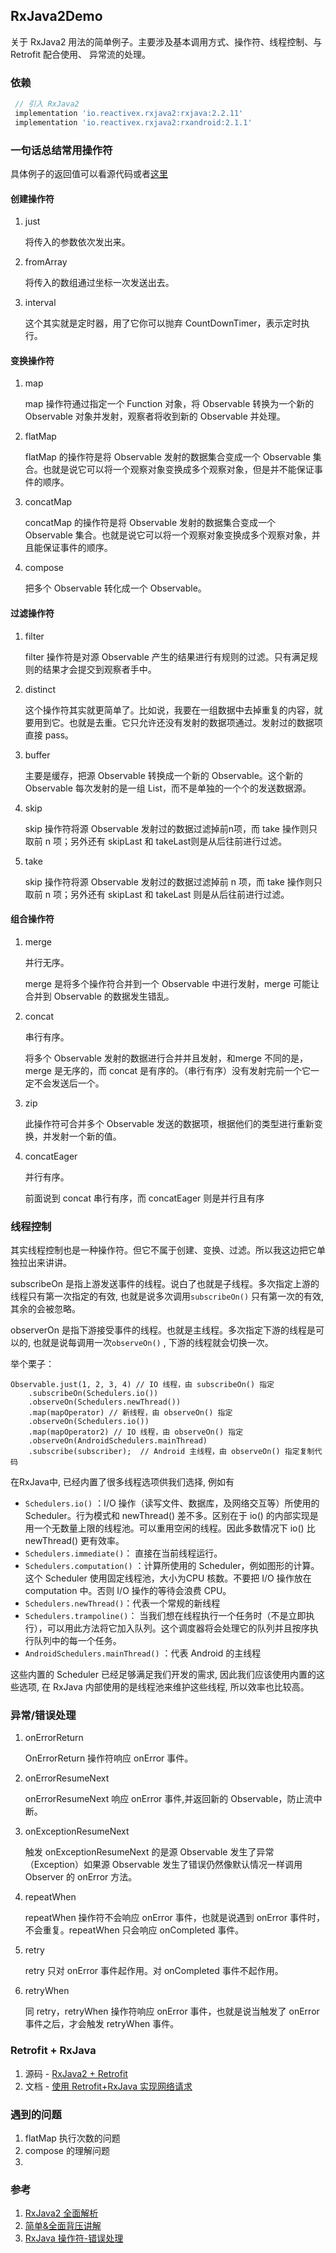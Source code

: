 ## RxJava2Demo

关于 RxJava2 用法的简单例子。主要涉及基本调用方式、操作符、线程控制、与 Retrofit 配合使用、 异常流的处理。

### 依赖

```groovy
 // 引入 RxJava2
 implementation 'io.reactivex.rxjava2:rxjava:2.2.11'
 implementation 'io.reactivex.rxjava2:rxandroid:2.1.1'
```



### 一句话总结常用操作符

具体例子的返回值可以看源代码或者[这里](https://juejin.im/post/5a43a842f265da432d2863ab#heading-9)

#### 创建操作符

1. just

   将传入的参数依次发出来。

2. fromArray

   将传入的数组通过坐标一次发送出去。

3. interval

   这个其实就是定时器，用了它你可以抛弃 CountDownTimer，表示定时执行。

#### 变换操作符

1. map

   map 操作符通过指定一个 Function 对象，将 Observable 转换为一个新的 Observable 对象并发射，观察者将收到新的 Observable 并处理。

2. flatMap

   flatMap 的操作符是将 Observable 发射的数据集合变成一个 Observable 集合。也就是说它可以将一个观察对象变换成多个观察对象，但是并不能保证事件的顺序。

3. concatMap

   concatMap 的操作符是将 Observable 发射的数据集合变成一个 Observable 集合。也就是说它可以将一个观察对象变换成多个观察对象，并且能保证事件的顺序。

4. compose

   把多个 Observable 转化成一个 Observable。

#### 过滤操作符

1. filter

   filter 操作符是对源 Observable 产生的结果进行有规则的过滤。只有满足规则的结果才会提交到观察者手中。

2. distinct

   这个操作符其实就更简单了。比如说，我要在一组数据中去掉重复的内容，就要用到它。也就是去重。它只允许还没有发射的数据项通过。发射过的数据项直接 pass。

3. buffer

   主要是缓存，把源 Observable 转换成一个新的 Observable。这个新的 Observable 每次发射的是一组 List，而不是单独的一个个的发送数据源。

4. skip

   skip 操作符将源 Observable 发射过的数据过滤掉前n项，而 take 操作则只取前 n 项；另外还有 skipLast 和 takeLast则是从后往前进行过滤。

5. take

   skip 操作符将源 Observable 发射过的数据过滤掉前 n 项，而 take 操作则只取前 n 项；另外还有 skipLast 和 takeLast 则是从后往前进行过滤。

#### 组合操作符

1. merge

   并行无序。

   merge 是将多个操作符合并到一个 Observable 中进行发射，merge 可能让合并到 Observable 的数据发生错乱。

2. concat

   串行有序。

   将多个 Observable 发射的数据进行合并并且发射，和merge 不同的是，merge 是无序的，而 concat 是有序的。（串行有序）没有发射完前一个它一定不会发送后一个。

3. zip

   此操作符可合并多个 Observable 发送的数据项，根据他们的类型进行重新变换，并发射一个新的值。

4. concatEager

   并行有序。

   前面说到 concat 串行有序，而 concatEager 则是并行且有序

### 线程控制

其实线程控制也是一种操作符。但它不属于创建、变换、过滤。所以我这边把它单独拉出来讲讲。

subscribeOn 是指上游发送事件的线程。说白了也就是子线程。多次指定上游的线程只有第一次指定的有效, 也就是说多次调用`subscribeOn()` 只有第一次的有效, 其余的会被忽略。

observerOn 是指下游接受事件的线程。也就是主线程。多次指定下游的线程是可以的, 也就是说每调用一次`observeOn()` , 下游的线程就会切换一次。

举个栗子：

```
Observable.just(1, 2, 3, 4) // IO 线程，由 subscribeOn() 指定
    .subscribeOn(Schedulers.io())
    .observeOn(Schedulers.newThread())
    .map(mapOperator) // 新线程，由 observeOn() 指定
    .observeOn(Schedulers.io())
    .map(mapOperator2) // IO 线程，由 observeOn() 指定
    .observeOn(AndroidSchedulers.mainThread) 
    .subscribe(subscriber);  // Android 主线程，由 observeOn() 指定复制代码
```

在RxJava中, 已经内置了很多线程选项供我们选择, 例如有

- `Schedulers.io()` ：I/O 操作（读写文件、数据库，及网络交互等）所使用的 Scheduler。行为模式和 newThread() 差不多。区别在于 io() 的内部实现是用一个无数量上限的线程池。可以重用空闲的线程。因此多数情况下 io() 比newThread() 更有效率。
- `Schedulers.immediate()`： 直接在当前线程运行。
- `Schedulers.computation()` ：计算所使用的 Scheduler，例如图形的计算。这个 Scheduler 使用固定线程池，大小为CPU 核数。不要把 I/O 操作放在 computation 中。否则 I/O 操作的等待会浪费 CPU。
- `Schedulers.newThread()`：代表一个常规的新线程
- `Schedulers.trampoline()`： 当我们想在线程执行一个任务时（不是立即执行），可以用此方法将它加入队列。这个调度器将会处理它的队列并且按序执行队列中的每一个任务。
- `AndroidSchedulers.mainThread()` ：代表 Android 的主线程

这些内置的 Scheduler 已经足够满足我们开发的需求, 因此我们应该使用内置的这些选项, 在 RxJava 内部使用的是线程池来维护这些线程, 所以效率也比较高。

### 异常/错误处理

1. onErrorReturn 

   OnErrorReturn 操作符响应 onError 事件。

2. onErrorResumeNext

   onErrorResumeNext 响应 onError 事件,并返回新的 Observable，防止流中断。

3. onExceptionResumeNext

   触发 onExceptionResumeNext 的是源 Observable 发生了异常（Exception）如果源 Observable 发生了错误仍然像默认情况一样调用 Observer 的 onError 方法。

4. repeatWhen

   repeatWhen 操作符不会响应 onError 事件，也就是说遇到 onError 事件时，不会重复。repeatWhen 只会响应 onCompleted 事件。

5. retry

   retry 只对 onError 事件起作用。对 onCompleted 事件不起作用。

6. retryWhen

   同 retry，retryWhen 操作符响应 onError 事件，也就是说当触发了 onError 事件之后，才会触发 retryWhen 事件。

### Retrofit + RxJava

1. 源码 - [RxJava2 + Retrofit](https://github.com/hgncxzy/RxJava2RetrofitDemo)
2. 文档 - [使用 Retrofit+RxJava 实现网络请求](https://www.jianshu.com/p/092452f287db)

### 遇到的问题

1. flatMap 执行次数的问题
2. compose 的理解问题
3. 

### 参考

1. [RxJava2 全面解析](https://juejin.im/post/5a43a842f265da432d2863ab)
2. [简单&全面背压讲解](https://www.jianshu.com/p/d814e04673ea>)
3. [RxJava 操作符-错误处理](https://www.jianshu.com/p/5bb3e55a14c4)

